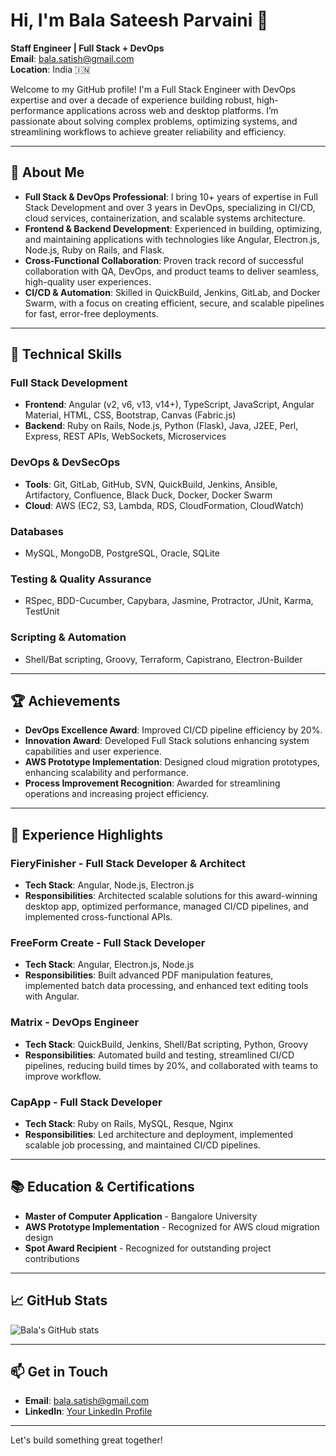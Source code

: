 # Hi, I'm Bala Sateesh Parvaini 👋

**Staff Engineer | Full Stack + DevOps**  
**Email**: [bala.satish@gmail.com](mailto:bala.satish@gmail.com)  
**Location**: India 🇮🇳  

Welcome to my GitHub profile! I'm a Full Stack Engineer with DevOps expertise and over a decade of experience building robust, high-performance applications across web and desktop platforms. I’m passionate about solving complex problems, optimizing systems, and streamlining workflows to achieve greater reliability and efficiency.

---

## 🚀 About Me

- **Full Stack & DevOps Professional**: I bring 10+ years of expertise in Full Stack Development and over 3 years in DevOps, specializing in CI/CD, cloud services, containerization, and scalable systems architecture.
- **Frontend & Backend Development**: Experienced in building, optimizing, and maintaining applications with technologies like Angular, Electron.js, Node.js, Ruby on Rails, and Flask.
- **Cross-Functional Collaboration**: Proven track record of successful collaboration with QA, DevOps, and product teams to deliver seamless, high-quality user experiences.
- **CI/CD & Automation**: Skilled in QuickBuild, Jenkins, GitLab, and Docker Swarm, with a focus on creating efficient, secure, and scalable pipelines for fast, error-free deployments.

---

## 🔧 Technical Skills

### **Full Stack Development**
- **Frontend**: Angular (v2, v6, v13, v14+), TypeScript, JavaScript, Angular Material, HTML, CSS, Bootstrap, Canvas (Fabric.js)
- **Backend**: Ruby on Rails, Node.js, Python (Flask), Java, J2EE, Perl, Express, REST APIs, WebSockets, Microservices

### **DevOps & DevSecOps**
- **Tools**: Git, GitLab, GitHub, SVN, QuickBuild, Jenkins, Ansible, Artifactory, Confluence, Black Duck, Docker, Docker Swarm
- **Cloud**: AWS (EC2, S3, Lambda, RDS, CloudFormation, CloudWatch)

### **Databases**
- MySQL, MongoDB, PostgreSQL, Oracle, SQLite

### **Testing & Quality Assurance**
- RSpec, BDD-Cucumber, Capybara, Jasmine, Protractor, JUnit, Karma, TestUnit

### **Scripting & Automation**
- Shell/Bat scripting, Groovy, Terraform, Capistrano, Electron-Builder

---

## 🏆 Achievements

- **DevOps Excellence Award**: Improved CI/CD pipeline efficiency by 20%.
- **Innovation Award**: Developed Full Stack solutions enhancing system capabilities and user experience.
- **AWS Prototype Implementation**: Designed cloud migration prototypes, enhancing scalability and performance.
- **Process Improvement Recognition**: Awarded for streamlining operations and increasing project efficiency.

---

## 💼 Experience Highlights

### **FieryFinisher - Full Stack Developer & Architect**
- **Tech Stack**: Angular, Node.js, Electron.js
- **Responsibilities**: Architected scalable solutions for this award-winning desktop app, optimized performance, managed CI/CD pipelines, and implemented cross-functional APIs.

### **FreeForm Create - Full Stack Developer**
- **Tech Stack**: Angular, Electron.js, Node.js
- **Responsibilities**: Built advanced PDF manipulation features, implemented batch data processing, and enhanced text editing tools with Angular.

### **Matrix - DevOps Engineer**
- **Tech Stack**: QuickBuild, Jenkins, Shell/Bat scripting, Python, Groovy
- **Responsibilities**: Automated build and testing, streamlined CI/CD pipelines, reducing build times by 20%, and collaborated with teams to improve workflow.

### **CapApp - Full Stack Developer**
- **Tech Stack**: Ruby on Rails, MySQL, Resque, Nginx
- **Responsibilities**: Led architecture and deployment, implemented scalable job processing, and maintained CI/CD pipelines.

---

## 📚 Education & Certifications

- **Master of Computer Application** - Bangalore University
- **AWS Prototype Implementation** - Recognized for AWS cloud migration design
- **Spot Award Recipient** - Recognized for outstanding project contributions

---

## 📈 GitHub Stats

![Bala's GitHub stats](https://github-readme-stats.vercel.app/api?balasatishp=balasatishp&show_icons=true&theme=radical)

---

## 📫 Get in Touch

- **Email**: [bala.satish@gmail.com](mailto:bala.satish@gmail.com)
- **LinkedIn**: [Your LinkedIn Profile](#)

---

Let's build something great together!

